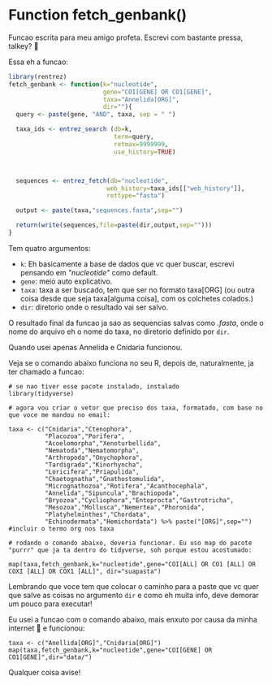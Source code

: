 # Function fetch_genbank()

Funcao escrita para meu amigo profeta. Escrevi com bastante pressa, talkey? 🏇

Essa eh a funcao:

```r
library(rentrez)
fetch_genbank <- function(k="nucleotide",
                          gene="COI[GENE] OR CO1[GENE]",
                          taxa="Annelida[ORG]",
                          dir=""){
  query <- paste(gene, "AND", taxa, sep = " ")

  taxa_ids <- entrez_search (db=k,
                             term=query,
                             retmax=9999999,
                             use_history=TRUE)



  sequences <- entrez_fetch(db="nucleotide",
                           web_history=taxa_ids[["web_history"]],
                           rettype="fasta")

  output <- paste(taxa,"sequences.fasta",sep="")

  return(write(sequences,file=paste(dir,output,sep="")))  
}
```

Tem quatro argumentos:

* `k`: Eh basicamente a base de dados que vc quer buscar, escrevi pensando em <i>"nucleotide"</i> como default.
* `gene`: meio auto explicativo.
* `taxa`: taxa a ser buscado, tem que ser no formato taxa[ORG] (ou outra coisa desde que seja taxa[alguma coisa], com os colchetes colados.)
* `dir`: diretorio onde o resultado vai ser salvo.

O resultado final da funcao ja sao as sequencias salvas como <i>.fasta</i>, onde o nome do arquivo eh o nome do taxa, no diretorio definido por `dir`.

Quando usei apenas Annelida e Cnidaria funcionou.

Veja se o comando abaixo funciona no seu R, depois de, naturalmente, ja ter chamado a funcao:

```
# se nao tiver esse pacote instalado, instalado
library(tidyverse)

# agora vou criar o vetor que preciso dos taxa, formatado, com base no que voce me mandou no email:

taxa <- c("Cnidaria","Ctenophora",
          "Placozoa","Porifera",
          "Acoelomorpha","Xenoturbellida",
          "Nematoda","Nematomorpha",
          "Arthropoda","Onychophora",
          "Tardigrada","Kinorhyncha",
          "Loricifera","Priapulida",
          "Chaetognatha","Gnathostomulida",
          "Micrognathozoa","Rotifera","Acanthocephala",
          "Annelida","Sipuncula","Brachiopoda",
          "Bryozoa","Cycliophora","Entoprocta","Gastrotricha",
          "Mesozoa","Mollusca","Nemertea","Phoronida",
          "Platyhelminthes","Chordata",
          "Echinodermata","Hemichordata") %>% paste("[ORG]",sep="") #incluir o termo org nos taxa

# rodando o comando abaixo, deveria funcionar. Eu uso map do pacote "purrr" que ja ta dentro do tidyverse, soh porque estou acostumado:

map(taxa,fetch_genbank,k="nucleotide",gene="COI[ALL] OR CO1 [ALL] OR COXI [ALL] OR COX1 [ALL]", dir="suapasta")
```

Lembrando que voce tem que colocar o caminho para a paste que vc quer que salve as coisas no argumento `dir` e como eh muita info, deve demorar um pouco para executar!

Eu usei a funcao com o comando abaixo, mais enxuto por causa da minha internet 💩 e funcionou:

```
taxa <- c("Anellida[ORG]","Cnidaria[ORG]")
map(taxa,fetch_genbank,k="nucleotide",gene="COI[GENE] OR CO1[GENE]",dir="data/")
```

Qualquer coisa avise!
